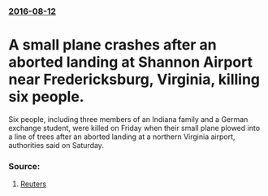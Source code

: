 ### [2016-08-12](/news/2016/08/12/index.md)

# A  small plane crashes after an aborted landing at Shannon Airport near Fredericksburg, Virginia, killing six people. 

Six people, including three members of an Indiana family and a German exchange student, were killed on Friday when their small plane plowed into a line of trees after an aborted landing at a northern Virginia airport, authorities said on Saturday.


### Source:

1. [Reuters](http://www.reuters.com/article/us-virginia-crash-idUSKCN10N2K5)
